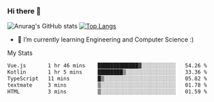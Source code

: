 ### Hi there 👋

![Anurag's GitHub stats](https://github-readme-stats.vercel.app/api?username=MatteoIorio11&show_icons=true&theme=dark) 
[![Top Langs](https://github-readme-stats.vercel.app/api/top-langs/?username=MatteoIorio11&theme=dark)](https://github.com/MatteoIorio11/github-readme-stats)

- 🌱 I’m currently learning Engineering and Computer Science :)

<!--
**MatteoIorio11/MatteoIorio11** is a ✨ _special_ ✨ repository because its `README.md` (this file) appears on your GitHub profile.

Here are some ideas to get you started:

- 🔭 I’m currently working on ...
- 🌱 I’m currently learning ...
- 👯 I’m looking to collaborate on ...
- 🤔 I’m looking for help with ...
- 💬 Ask me about ...
- 📫 How to reach me: ...
- 😄 Pronouns: ...
- ⚡ Fun fact: ...
-->
My Stats
<!--START_SECTION:waka-->

```txt
Vue.js       1 hr 46 mins    █████████████▓░░░░░░░░░░░   54.26 %
Kotlin       1 hr 5 mins     ████████▒░░░░░░░░░░░░░░░░   33.36 %
TypeScript   11 mins         █▒░░░░░░░░░░░░░░░░░░░░░░░   05.82 %
textmate     3 mins          ▒░░░░░░░░░░░░░░░░░░░░░░░░   01.78 %
HTML         3 mins          ▒░░░░░░░░░░░░░░░░░░░░░░░░   01.59 %
```

<!--END_SECTION:waka-->
